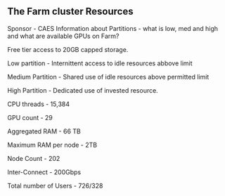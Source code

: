 ## The Farm cluster Resources

Sponsor - CAES
Information about Partitions - what is low, med and high and what are available GPUs on Farm?

Free tier access to 20GB capped storage.

Low partition - Internittent access to idle resources abbove limit

Medium Partition - Shared use of idle resources above permitted limit

High Partition - Dedicated use of invested resource.

CPU threads - 15,384

GPU count - 29

Aggregated RAM - 66 TB

Maximum RAM per node - 2TB

Node Count - 202

Inter-Connect - 200Gbps

Total number of Users -    726/328

